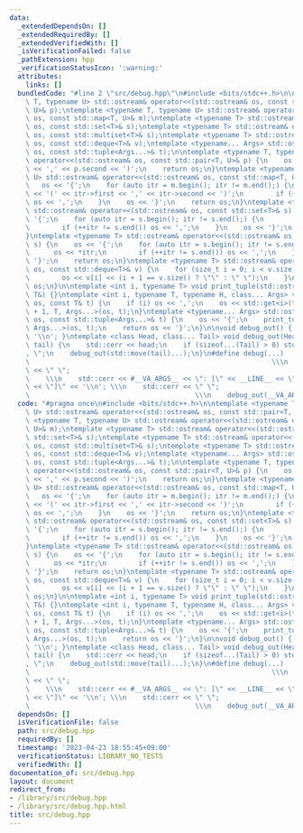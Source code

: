 ```yaml
---
data:
  _extendedDependsOn: []
  _extendedRequiredBy: []
  _extendedVerifiedWith: []
  _isVerificationFailed: false
  _pathExtension: hpp
  _verificationStatusIcon: ':warning:'
  attributes:
    links: []
  bundledCode: "#line 2 \"src/debug.hpp\"\n#include <bits/stdc++.h>\n\ntemplate <typename\
    \ T, typename U> std::ostream& operator<<(std::ostream& os, const std::pair<T,\
    \ U>& p);\ntemplate <typename T, typename U> std::ostream& operator<<(std::ostream&\
    \ os, const std::map<T, U>& m);\ntemplate <typename T> std::ostream& operator<<(std::ostream&\
    \ os, const std::set<T>& s);\ntemplate <typename T> std::ostream& operator<<(std::ostream&\
    \ os, const std::multiset<T>& s);\ntemplate <typename T> std::ostream& operator<<(std::ostream&\
    \ os, const std::deque<T>& v);\ntemplate <typename... Args> std::ostream& operator<<(std::ostream&\
    \ os, const std::tuple<Args...>& t);\n\ntemplate <typename T, typename U> std::ostream&\
    \ operator<<(std::ostream& os, const std::pair<T, U>& p) {\n    os << '(' << p.first\
    \ << ',' << p.second << ')';\n    return os;\n}\ntemplate <typename T, typename\
    \ U> std::ostream& operator<<(std::ostream& os, const std::map<T, U>& m) {\n \
    \   os << '{';\n    for (auto itr = m.begin(); itr != m.end();) {\n        os\
    \ << '(' << itr->first << ',' << itr->second << ')';\n        if (++itr != m.end())\
    \ os << ',';\n    }\n    os << '}';\n    return os;\n}\ntemplate <typename T>\
    \ std::ostream& operator<<(std::ostream& os, const std::set<T>& s) {\n    os <<\
    \ '{';\n    for (auto itr = s.begin(); itr != s.end();) {\n        os << *itr;\n\
    \        if (++itr != s.end()) os << ',';\n    }\n    os << '}';\n    return os;\n\
    }\ntemplate <typename T> std::ostream& operator<<(std::ostream& os, const std::multiset<T>&\
    \ s) {\n    os << '{';\n    for (auto itr = s.begin(); itr != s.end();) {\n  \
    \      os << *itr;\n        if (++itr != s.end()) os << ',';\n    }\n    os <<\
    \ '}';\n    return os;\n}\ntemplate <typename T> std::ostream& operator<<(std::ostream&\
    \ os, const std::deque<T>& v) {\n    for (size_t i = 0; i < v.size(); i++) {\n\
    \        os << v[i] << (i + 1 == v.size() ? \"\" : \" \");\n    }\n    return\
    \ os;\n}\n\ntemplate <int i, typename T> void print_tuple(std::ostream&, const\
    \ T&) {}\ntemplate <int i, typename T, typename H, class... Args> void print_tuple(std::ostream&\
    \ os, const T& t) {\n    if (i) os << ',';\n    os << std::get<i>(t);\n    print_tuple<i\
    \ + 1, T, Args...>(os, t);\n}\ntemplate <typename... Args> std::ostream& operator<<(std::ostream&\
    \ os, const std::tuple<Args...>& t) {\n    os << '{';\n    print_tuple<0, std::tuple<Args...>,\
    \ Args...>(os, t);\n    return os << '}';\n}\n\nvoid debug_out() { std::cerr <<\
    \ '\\n'; }\ntemplate <class Head, class... Tail> void debug_out(Head&& head, Tail&&...\
    \ tail) {\n    std::cerr << head;\n    if (sizeof...(Tail) > 0) std::cerr << \"\
    , \";\n    debug_out(std::move(tail)...);\n}\n#define debug(...)             \
    \                                                            \\\n    std::cerr\
    \ << \" \";                                                                  \
    \    \\\n    std::cerr << #__VA_ARGS__ << \": [\" << __LINE__ << \": \" << __FUNCTION__\
    \ << \"]\" << '\\n'; \\\n    std::cerr << \" \";                             \
    \                                         \\\n    debug_out(__VA_ARGS__)\n"
  code: "#pragma once\n#include <bits/stdc++.h>\n\ntemplate <typename T, typename\
    \ U> std::ostream& operator<<(std::ostream& os, const std::pair<T, U>& p);\ntemplate\
    \ <typename T, typename U> std::ostream& operator<<(std::ostream& os, const std::map<T,\
    \ U>& m);\ntemplate <typename T> std::ostream& operator<<(std::ostream& os, const\
    \ std::set<T>& s);\ntemplate <typename T> std::ostream& operator<<(std::ostream&\
    \ os, const std::multiset<T>& s);\ntemplate <typename T> std::ostream& operator<<(std::ostream&\
    \ os, const std::deque<T>& v);\ntemplate <typename... Args> std::ostream& operator<<(std::ostream&\
    \ os, const std::tuple<Args...>& t);\n\ntemplate <typename T, typename U> std::ostream&\
    \ operator<<(std::ostream& os, const std::pair<T, U>& p) {\n    os << '(' << p.first\
    \ << ',' << p.second << ')';\n    return os;\n}\ntemplate <typename T, typename\
    \ U> std::ostream& operator<<(std::ostream& os, const std::map<T, U>& m) {\n \
    \   os << '{';\n    for (auto itr = m.begin(); itr != m.end();) {\n        os\
    \ << '(' << itr->first << ',' << itr->second << ')';\n        if (++itr != m.end())\
    \ os << ',';\n    }\n    os << '}';\n    return os;\n}\ntemplate <typename T>\
    \ std::ostream& operator<<(std::ostream& os, const std::set<T>& s) {\n    os <<\
    \ '{';\n    for (auto itr = s.begin(); itr != s.end();) {\n        os << *itr;\n\
    \        if (++itr != s.end()) os << ',';\n    }\n    os << '}';\n    return os;\n\
    }\ntemplate <typename T> std::ostream& operator<<(std::ostream& os, const std::multiset<T>&\
    \ s) {\n    os << '{';\n    for (auto itr = s.begin(); itr != s.end();) {\n  \
    \      os << *itr;\n        if (++itr != s.end()) os << ',';\n    }\n    os <<\
    \ '}';\n    return os;\n}\ntemplate <typename T> std::ostream& operator<<(std::ostream&\
    \ os, const std::deque<T>& v) {\n    for (size_t i = 0; i < v.size(); i++) {\n\
    \        os << v[i] << (i + 1 == v.size() ? \"\" : \" \");\n    }\n    return\
    \ os;\n}\n\ntemplate <int i, typename T> void print_tuple(std::ostream&, const\
    \ T&) {}\ntemplate <int i, typename T, typename H, class... Args> void print_tuple(std::ostream&\
    \ os, const T& t) {\n    if (i) os << ',';\n    os << std::get<i>(t);\n    print_tuple<i\
    \ + 1, T, Args...>(os, t);\n}\ntemplate <typename... Args> std::ostream& operator<<(std::ostream&\
    \ os, const std::tuple<Args...>& t) {\n    os << '{';\n    print_tuple<0, std::tuple<Args...>,\
    \ Args...>(os, t);\n    return os << '}';\n}\n\nvoid debug_out() { std::cerr <<\
    \ '\\n'; }\ntemplate <class Head, class... Tail> void debug_out(Head&& head, Tail&&...\
    \ tail) {\n    std::cerr << head;\n    if (sizeof...(Tail) > 0) std::cerr << \"\
    , \";\n    debug_out(std::move(tail)...);\n}\n#define debug(...)             \
    \                                                            \\\n    std::cerr\
    \ << \" \";                                                                  \
    \    \\\n    std::cerr << #__VA_ARGS__ << \": [\" << __LINE__ << \": \" << __FUNCTION__\
    \ << \"]\" << '\\n'; \\\n    std::cerr << \" \";                             \
    \                                         \\\n    debug_out(__VA_ARGS__)\n"
  dependsOn: []
  isVerificationFile: false
  path: src/debug.hpp
  requiredBy: []
  timestamp: '2023-04-23 18:55:45+09:00'
  verificationStatus: LIBRARY_NO_TESTS
  verifiedWith: []
documentation_of: src/debug.hpp
layout: document
redirect_from:
- /library/src/debug.hpp
- /library/src/debug.hpp.html
title: src/debug.hpp
---
```

